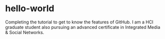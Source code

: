 # hello-world
Completing the tutorial to get to know the features of GitHub.
I am a HCI graduate student also pursuing an advanced certificate in Integrated Media & Social Networks. 
